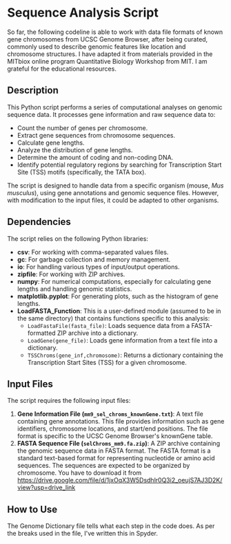 # Sequence Analysis Script
 
So far, the following codeline is able to work with data file formats of known gene chromosomes from UCSC Genome Browser, after being curated, commonly used to describe genomic features like location and chromosome structures. I have adapted it from materials provided in the MITbiox online program Quantitative Biology Workshop from MIT. I am grateful for the educational resources.


## Description

This Python script performs a series of computational analyses on genomic sequence data. It processes gene information and raw sequence data to:

* Count the number of genes per chromosome.
* Extract gene sequences from chromosome sequences.
* Calculate gene lengths.
* Analyze the distribution of gene lengths.
* Determine the amount of coding and non-coding DNA.
* Identify potential regulatory regions by searching for Transcription Start Site (TSS) motifs (specifically, the TATA box).

The script is designed to handle data from a specific organism (mouse, *Mus musculus*), using gene annotations and genomic sequence files.  However, with modification to the input files, it could be adapted to other organisms.

## Dependencies

The script relies on the following Python libraries:

* **csv**: For working with comma-separated values files.
* **gc**: For garbage collection and memory management.
* **io**: For handling various types of input/output operations.
* **zipfile**: For working with ZIP archives.
* **numpy**: For numerical computations, especially for calculating gene lengths and handling genomic statistics.
* **matplotlib.pyplot**: For generating plots, such as the histogram of gene lengths.
* **LoadFASTA_Function**: This is a user-defined module (assumed to be in the same directory) that contains functions specific to this analysis:
    * `LoadFastaFile(fasta_file)`: Loads sequence data from a FASTA-formatted ZIP archive into a dictionary.
    * `LoadGene(gene_file)`:  Loads gene information from a text file into a dictionary.
    * `TSSChroms(gene_inf,chromosome)`: Returns a dictionary containing the Transcription Start Sites (TSS) for a given chromosome.

## Input Files

The script requires the following input files:

1.  **Gene Information File (`mm9_sel_chroms_knownGene.txt`)**: A text file containing gene annotations.  This file provides information such as gene identifiers, chromosome locations, and start/end positions.  The file format is specific to the UCSC Genome Browser's knownGene table.
2.  **FASTA Sequence File (`selChroms_mm9.fa.zip`)**: A ZIP archive containing the genomic sequence data in FASTA format.  The FASTA format is a standard text-based format for representing nucleotide or amino acid sequences.  The sequences are expected to be organized by chromosome. You have to download it from https://drive.google.com/file/d/1jxOqX3W5Dsdhlr0Q3i2_oeujS7AJ3D2K/view?usp=drive_link

## How to Use

The Genome Dictionary file tells what each step in the code does. As per the breaks used in the file, I've written this in Spyder. 
